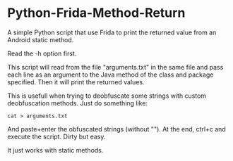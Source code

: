 # Python-Frida-Method-Return
A simple Python script that use Frida to print the returned value from an Android static method.

Read the -h option first.

This script will read from the file "arguments.txt" in the same file and pass each line as an argument to the Java method of the class and package specified. Then it will print the returned values.

This is usefull when trying to deobfuscate some strings with custom deobfuscation methods. Just do something like:

`cat > arguments.txt`

And paste+enter the obfuscated strings (without ""). At the end, ctrl+c and execute the script. Dirty but easy.

It just works with static methods.
